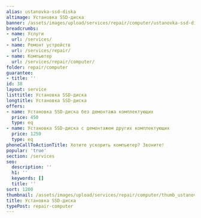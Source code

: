 ```yaml
---
alias: ustanovka-ssd-diska
altimage: Установка SSD-диска
banner: /assets/images/upload/services/repair/computer/ustanovka-ssd-diska.jpg
breadcrumbs:
- name: Услуги
  url: /services/
- name: Ремонт устройств
  url: /services/repair/
- name: Компьютер
  url: /services/repair/computer/
folder: repair/computer
guarantee:
- title: ''
id: 38
layout: service
listtitle: Установка SSD-диска
longtitle: Установка SSD-диска
offers:
- name: Установка SSD-диска без демонтажа комплектующих
  price: 450
  type: eq
- name: Установка SSD-диска с демонтажем других комплектующих
  price: 1250
  type: eq
phoneCallToActionTitle: Хотите ускорить компьютер? Звоните!
popular: 'true'
section: /services
seo:
  description: ''
  h1: ''
  keywords: []
  title: ''
sort: 1200
thumbnail: /assets/images/upload/services/repair/computer/thumb_ustanovka-ssd-diska.jpg
title: Установка SSD-диска
typePost: repair-computer
---
```

